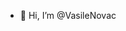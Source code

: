 - 👋 Hi, I’m @VasileNovac


<!---
VasileNovac/VasileNovac is a ✨ special ✨ repository because its `README.md` (this file) appears on your GitHub profile.
You can click the Preview link to take a look at your changes.
--->
